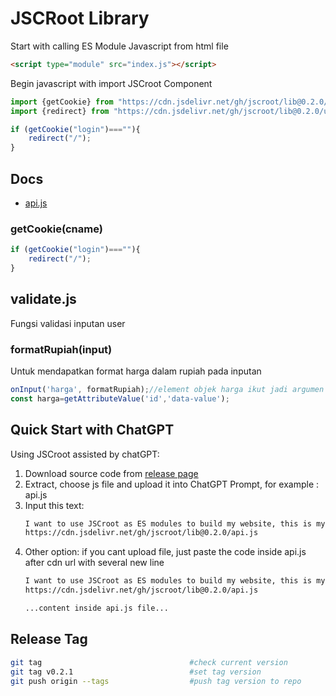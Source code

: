 # JSCRoot Library

Start with calling ES Module Javascript from html file
```html
<script type="module" src="index.js"></script>
```
Begin javascript with import JSCroot Component
```js
import {getCookie} from "https://cdn.jsdelivr.net/gh/jscroot/lib@0.2.0/cookie.js";
import {redirect} from "https://cdn.jsdelivr.net/gh/jscroot/lib@0.2.0/url.js";

if (getCookie("login")===""){
    redirect("/");
}
```

## Docs

* [api.js](./docs/api.md)

### getCookie(cname)
```js
if (getCookie("login")===""){
    redirect("/");
}
```

## validate.js

Fungsi validasi inputan user

###  formatRupiah(input)
Untuk mendapatkan format harga dalam rupiah pada inputan
```js
onInput('harga', formatRupiah);//element objek harga ikut jadi argumen fungsi formatrupiah
const harga=getAttributeValue('id','data-value');
```

## Quick Start with ChatGPT

Using JSCroot assisted by chatGPT:
1. Download source code from [release page](https://github.com/jscroot/lib/releases)
2. Extract, choose js file and upload it into ChatGPT Prompt, for example : api.js
3. Input this text:
   ```txt
   I want to use JSCroot as ES modules to build my website, this is my library file from:
   https://cdn.jsdelivr.net/gh/jscroot/lib@0.2.0/api.js
   ```
4. Other option: if you cant upload file, just paste the code inside api.js after cdn url with several new line
   ```txt
   I want to use JSCroot as ES modules to build my website, this is my library file from:
   https://cdn.jsdelivr.net/gh/jscroot/lib@0.2.0/api.js

   ...content inside api.js file...
   ```

## Release Tag
```sh
git tag                                 #check current version
git tag v0.2.1                          #set tag version
git push origin --tags                  #push tag version to repo
```